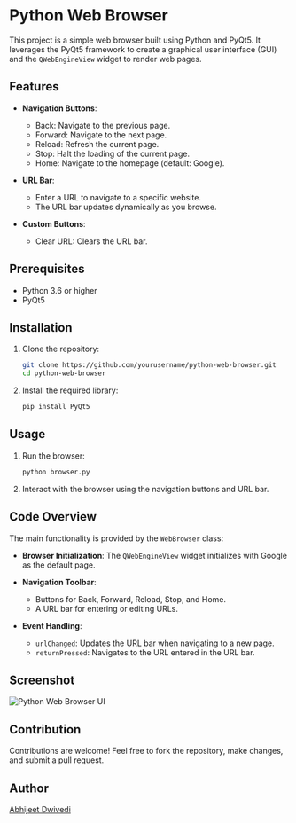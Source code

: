 # Python Web Browser

This project is a simple web browser built using Python and PyQt5. It leverages the PyQt5 framework to create a graphical user interface (GUI) and the `QWebEngineView` widget to render web pages.

## Features

- **Navigation Buttons**:
  - Back: Navigate to the previous page.
  - Forward: Navigate to the next page.
  - Reload: Refresh the current page.
  - Stop: Halt the loading of the current page.
  - Home: Navigate to the homepage (default: Google).

- **URL Bar**:
  - Enter a URL to navigate to a specific website.
  - The URL bar updates dynamically as you browse.

- **Custom Buttons**:
  - Clear URL: Clears the URL bar.

## Prerequisites

- Python 3.6 or higher
- PyQt5

## Installation

1. Clone the repository:
   ```bash
   git clone https://github.com/yourusername/python-web-browser.git
   cd python-web-browser
   ```

2. Install the required library:
   ```bash
   pip install PyQt5
   ```

## Usage

1. Run the browser:
   ```bash
   python browser.py
   ```

2. Interact with the browser using the navigation buttons and URL bar.

## Code Overview

The main functionality is provided by the `WebBrowser` class:

- **Browser Initialization**:
  The `QWebEngineView` widget initializes with Google as the default page.

- **Navigation Toolbar**:
  - Buttons for Back, Forward, Reload, Stop, and Home.
  - A URL bar for entering or editing URLs.

- **Event Handling**:
  - `urlChanged`: Updates the URL bar when navigating to a new page.
  - `returnPressed`: Navigates to the URL entered in the URL bar.

## Screenshot

![Python Web Browser UI](https://via.placeholder.com/800x400?text=Screenshot+Coming+Soon)


## Contribution

Contributions are welcome! Feel free to fork the repository, make changes, and submit a pull request.

## Author

[Abhijeet Dwivedi](https://github.com/abhijeet02323)
